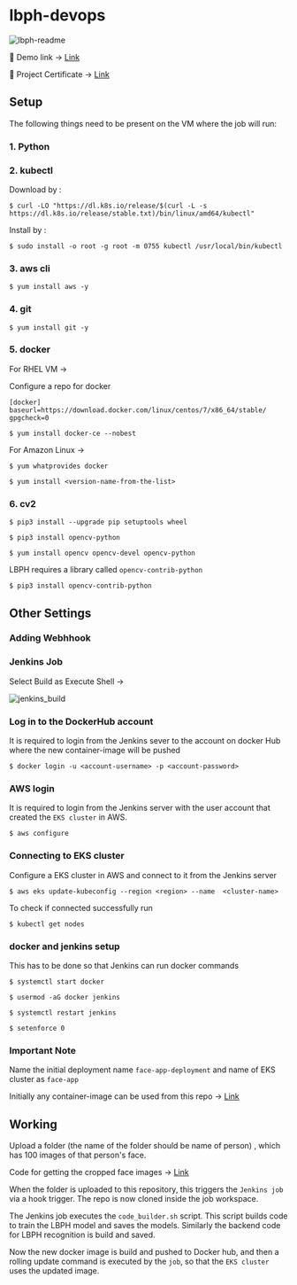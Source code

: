 # lbph-devops

![lbph-readme](https://user-images.githubusercontent.com/53041219/207011037-07436fc3-1a7c-4200-9ba2-aa558781f4a1.png)

🎥 Demo link -> [Link](https://www.linkedin.com/posts/yash-indane-aa6534179_devopstools-devops-awscloud-activity-6837735602532687872-NrS-)

📃 Project Certificate -> [Link](https://www.linkedin.com/posts/yash-indane-aa6534179_linuxworld-informatics-pvt-ltd-summer-project-activity-6846320944047357952-bJGm)

## Setup

The following things need to be present on the VM where the job will run:

### 1. Python

### 2. kubectl

Download by :

```
$ curl -LO "https://dl.k8s.io/release/$(curl -L -s https://dl.k8s.io/release/stable.txt)/bin/linux/amd64/kubectl"
```

Install by :

```
$ sudo install -o root -g root -m 0755 kubectl /usr/local/bin/kubectl
```

### 3. aws cli

```
$ yum install aws -y
```

### 4. git

```
$ yum install git -y
```

### 5. docker

For RHEL VM ->

Configure a repo for docker

```
[docker]
baseurl=https://download.docker.com/linux/centos/7/x86_64/stable/
gpgcheck=0
```

```
$ yum install docker-ce --nobest
```

For Amazon Linux ->

```
$ yum whatprovides docker
```

```
$ yum install <version-name-from-the-list>
```

### 6. cv2 

```
$ pip3 install --upgrade pip setuptools wheel
```

```
$ pip3 install opencv-python
```

```
$ yum install opencv opencv-devel opencv-python
```

LBPH requires a library called `opencv-contrib-python`

```
$ pip3 install opencv-contrib-python
```

## Other Settings

### Adding Webhhook

### Jenkins Job

Select Build as Execute Shell ->

![jenkins_build](https://user-images.githubusercontent.com/53041219/207033892-a734d32c-6990-4276-af8a-8ac14761089f.png)

### Log in to the DockerHub account

It is required to login from the Jenkins sever to the account on docker Hub where the new container-image will be pushed

```
$ docker login -u <account-username> -p <account-password>
```

### AWS login

It is required to login from the Jenkins server with the user account that created the `EKS cluster` in AWS.

```
$ aws configure
```

### Connecting to EKS cluster

Configure a EKS cluster in AWS and connect to it from the Jenkins server

```
$ aws eks update-kubeconfig --region <region> --name  <cluster-name>
```

To check if connected successfully run 

```
$ kubectl get nodes
```

### docker and jenkins setup

This has to be done so that Jenkins can run docker commands

```
$ systemctl start docker
```

```
$ usermod -aG docker jenkins
```

```
$ systemctl restart jenkins
```

```
$ setenforce 0
```

### Important Note

Name the initial deployment name `face-app-deployment` and name of EKS cluster as `face-app`

Initially any container-image can be used from this repo -> [Link](https://hub.docker.com/repository/docker/yashindane/lbphrecog)

## Working

Upload a folder (the name of the folder should be name of person) , which has 100 images of that person's face.

Code for getting the cropped face images -> [Link](https://github.com/YashIndane/face-cropper/blob/main/cropped_face_generator.py)

When the folder is uploaded to this repository, this triggers the `Jenkins job` via a hook trigger. The repo is now cloned inside the job workspace. 

The Jenkins job executes the `code_builder.sh` script. This script builds code to train the LBPH model and saves the models. Similarly the backend code for LBPH recognition is build and saved.

Now the new docker image is build and pushed to Docker hub, and then a rolling update command is executed by the `job`, so that the `EKS cluster` uses the updated image.
